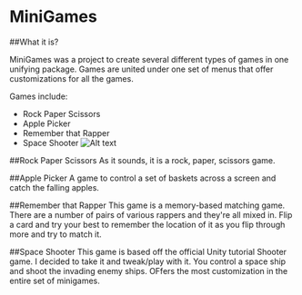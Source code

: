 # MiniGames
##What it is?

MiniGames was a project to create several different types of games in one unifying package. Games are united under one set of menus that offer customizations for all the games.

Games include:
- Rock Paper Scissors
- Apple Picker
- Remember that Rapper
- Space Shooter
![Alt text](/relative/screenshots/1.png?raw=true "Optional Title")

##Rock Paper Scissors
As it sounds, it is a rock, paper, scissors game.

##Apple Picker
A game to control a set of baskets across a screen and catch the falling apples.

##Remember that Rapper
This game is a memory-based matching game. There are a number of pairs of various rappers and they're all mixed in. Flip a card and try your best to remember the location of it as you flip through more and try to match it.

##Space Shooter
This game is based off the official Unity tutorial Shooter game. I decided to take it and tweak/play with it. You control a space ship and shoot the invading enemy ships. OFfers the most customization in the entire set of minigames. 
